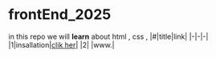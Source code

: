# frontEnd_2025
 in this repo we will **learn** about html , css , 
|#|title|link|
|-|-|-|
|1|insallation|[clik her](./classes/class1.md)|
|2|           |www.|